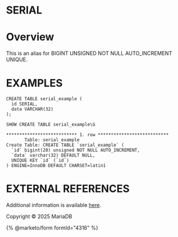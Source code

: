 
# SERIAL


# Overview


This is an alias for BIGINT UNSIGNED NOT NULL AUTO_INCREMENT UNIQUE.


# EXAMPLES


```
CREATE TABLE serial_example (
  id SERIAL,
  data VARCHAR(32)
);
```

```
SHOW CREATE TABLE serial_example\G
```

```
*************************** 1. row ***************************
       Table: serial_example
Create Table: CREATE TABLE `serial_example` (
  `id` bigint(20) unsigned NOT NULL AUTO_INCREMENT,
  `data` varchar(32) DEFAULT NULL,
  UNIQUE KEY `id` (`id`)
) ENGINE=InnoDB DEFAULT CHARSET=latin1
```

# EXTERNAL REFERENCES


Additional information is available [here](auto_increment.md).


Copyright © 2025 MariaDB


{% @marketo/form formId="4316" %}
